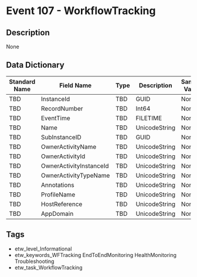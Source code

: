 # Event 107 - WorkflowTracking

## Description
None

## Data Dictionary
|Standard Name|Field Name|Type|Description|Sample Value|
|---|---|---|---|---|
|TBD|InstanceId|TBD|GUID|None|None|
|TBD|RecordNumber|TBD|Int64|None|None|
|TBD|EventTime|TBD|FILETIME|None|None|
|TBD|Name|TBD|UnicodeString|None|None|
|TBD|SubInstanceID|TBD|GUID|None|None|
|TBD|OwnerActivityName|TBD|UnicodeString|None|None|
|TBD|OwnerActivityId|TBD|UnicodeString|None|None|
|TBD|OwnerActivityInstanceId|TBD|UnicodeString|None|None|
|TBD|OwnerActivityTypeName|TBD|UnicodeString|None|None|
|TBD|Annotations|TBD|UnicodeString|None|None|
|TBD|ProfileName|TBD|UnicodeString|None|None|
|TBD|HostReference|TBD|UnicodeString|None|None|
|TBD|AppDomain|TBD|UnicodeString|None|None|

## Tags
* etw_level_Informational
* etw_keywords_WFTracking EndToEndMonitoring HealthMonitoring Troubleshooting
* etw_task_WorkflowTracking